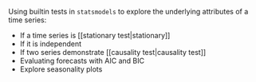 Using builtin tests in `statsmodels` to explore the underlying attributes of a time series:

* If a time series is [[stationary test|stationary]]
* If it is independent
* If two series demonstrate [[causality test|causality test]]
* Evaluating forecasts with AIC and BIC
* Explore seasonality plots
